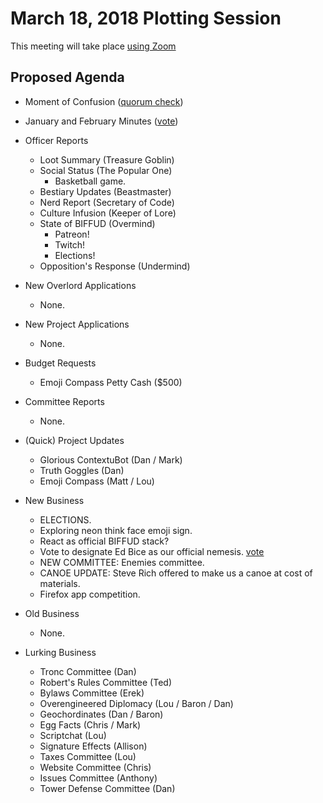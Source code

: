 # March 18, 2018 Plotting Session

This meeting will take place [using Zoom](https://zoom.us/j/5075726827)

## Proposed Agenda

- Moment of Confusion ([quorum check](https://doodle.com/poll/uhxztutrimvtn4p7))

- January and February Minutes ([vote](https://doodle.com/poll/vq8t862877zh6hun))

- Officer Reports
    + Loot Summary (Treasure Goblin)
    + Social Status (The Popular One)
        * Basketball game.
    + Bestiary Updates (Beastmaster)
    + Nerd Report (Secretary of Code)
    + Culture Infusion (Keeper of Lore)
    + State of BIFFUD (Overmind)
        * Patreon!
        * Twitch!
        * Elections!
    + Opposition's Response (Undermind)

- New Overlord Applications
    + None.

- New Project Applications
    + None.

- Budget Requests
    + Emoji Compass Petty Cash ($500)

- Committee Reports
    + None.

- (Quick) Project Updates
    + Glorious ContextuBot (Dan / Mark)
    + Truth Goggles (Dan)
    + Emoji Compass (Matt / Lou)

- New Business
    + ELECTIONS.
    + Exploring neon think face emoji sign.
    + React as official BIFFUD stack?
    + Vote to designate Ed Bice as our official nemesis. [vote](https://doodle.com/poll/5f87hwxkcpwvkyau)
    + NEW COMMITTEE: Enemies committee.
    + CANOE UPDATE: Steve Rich offered to make us a canoe at cost of materials.
    + Firefox app competition.

- Old Business
    + None.

- Lurking Business
    + Tronc Committee (Dan)
    + Robert's Rules Committee (Ted)
    + Bylaws Committee (Erek)
    + Overengineered Diplomacy (Lou / Baron / Dan)
    + Geochordinates (Dan / Baron)
    + Egg Facts (Chris / Mark)
    + Scriptchat (Lou)
    + Signature Effects (Allison)
    + Taxes Committee (Lou)
    + Website Committee (Chris)
    + Issues Committee (Anthony)
    + Tower Defense Committee (Dan)
